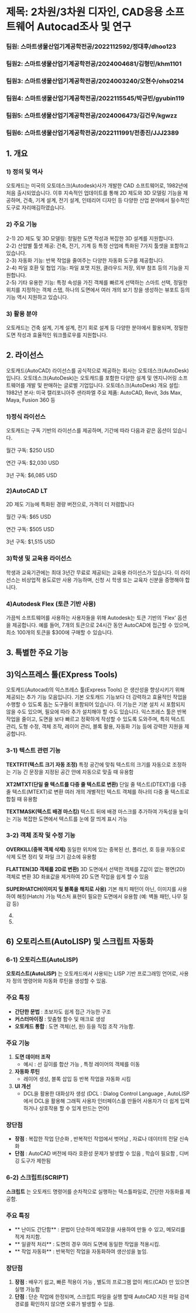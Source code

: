 # 제목: 2차원/3차원 디자인, CAD응용 소프트웨어 Autocad조사 및 연구  
### 팀원: 스마트생물산업기계공학전공/2022112592/정대후/dhoo123  
### 팀원2: 스마트생물산업기계공학전공/2024004681/김형민/khm1101  
### 팀원3: 스마트생물산업기계공학전공/2024003240/오현수/ohs0214  
### 팀원4: 스마트생물산업기계공학전공/2022115545/박규빈/gyubin119  
### 팀원5: 스마트생물산업기계공학전공/2024006473/김건우/kgwzz  
### 팀원6: 스마트생물산업기계공학전공/2022111991/전종진/JJJ2389

## 1. 개요
### 1) 정의 및 역사
오토캐드는 미국의 오토데스크(Autodesk)사가 개발한 CAD 소프트웨어로, 1982년에 처음 출시되었습니다. 이후 지속적인 업데이트를 통해 2D 제도와 3D 모델링 기능을 제공하며, 건축, 기계 설계, 전기 설계, 인테리어 디자인 등 다양한 산업 분야에서 필수적인 도구로 자리매김하였습니다.

### 2) 주요 기능  
2-1) 2D 제도 및 3D 모델링: 정밀한 도면 작성과 복잡한 3D 설계를 지원합니다.​  
2-2) 산업별 툴셋 제공: 건축, 전기, 기계 등 특정 산업에 특화된 7가지 툴셋을 포함하고 있습니다.​  
2-3) 자동화 기능: 반복 작업을 줄여주는 다양한 자동화 도구를 제공합니다. ​  
2-4) 파일 호환 및 협업 기능: 파일 포맷 지원, 클라우드 저장, 외부 참조 등의 기능을 지원합니다.  
2-5) 기타 유용한 기능: 특정 속성을 가진 객체를 빠르게 선택하는 스마트 선택, 정밀한 위치를 지정하는 객체 스탭, 하나의 도면에서 여러 개의 보기 창을 생성하는 뷰포트 등의 기능 역시 지원하고 있습니다.  

### 3) 활용 분야
오토캐드는 건축 설계, 기계 설계, 전기 회로 설계 등 다양한 분야에서 활용되며, 정밀한 도면 작성과 효율적인 워크플로우를 지원합니다.

## 2. 라이선스

오토캐드(AutoCAD) 라이선스를 공식적으로 제공하는 회사는 오토데스크(AutoDesk)입니다.
오토데스크(AutoDesk)는 오토캐드를 포함한 다양한 설계 및 엔지니어링 소프트웨어를 개발 및 판매하는 글로벌 기업입니다.
오토데스크(AutoDesk) 개요
설립: 1982년
본사: 미국 캘리포니아주 샌라파엘
주요 제품: AutoCAD, Revit, 3ds Max, Maya, Fusion 360 등

### 1)정식 라이선스
오토캐드는 구독 기반의 라이선스를 제공하며, 기간에 따라 다음과 같은 옵션이 있습니다.

월간 구독: $250 USD

연간 구독: $2,030 USD​

3년 구독: $6,085 USD ​

### 2)AutoCAD LT
2D 제도 기능에 특화된 경량 버전으로, 가격이 더 저렴합니다

월간 구독: $65 USD​

연간 구독: $505 USD​

3년 구독: $1,515 USD ​

### 3)학생 및 교육용 라이선스
학생과 교육기관에는 최대 3년간 무료로 제공되는 교육용 라이선스가 있습니다. 이 라이선스는 비상업적 용도로만 사용 가능하며, 신청 시 학생 또는 교육자 신분을 증명해야 합니다.

### 4)Autodesk Flex (토큰 기반 사용)
가끔씩 소프트웨어를 사용하는 사용자들을 위해 Autodesk는 토큰 기반의 'Flex' 옵션을 제공합니다. 예를 들어, 7개의 토큰으로 24시간 동안 AutoCAD에 접근할 수 있으며, 최소 100개의 토큰을 $300에 구매할 수 있습니다.

## 3. 특별한 주요 기능  
## 3)익스프레스 툴(EXpress Tools)
오토캐드(Autocad)의 익스프레스 툴(Express Tools) 은 생산성을 향상시키기 위해 제공되는 추가 기능 모음입니다. 기본 오토캐드 기능보다 더 강력하고 효율적인 작업을 수행할 수 있도록 돕는 도구들이 포함되어 있습니다. 이 기능은 기본 설치 시 포함되지 않을 수도 있으며, 필요에 따라 추가 설치해야 할 수도 있습니다.
익스프레스 툴은 반복 작업을 줄이고, 도면을 보다 빠르고 정확하게 작성할 수 있도록 도와주며, 특히 텍스트 관리, 도형 수정, 객체 조작, 레이어 관리, 블록 활용, 자동화 기능 등에 강력한 지원을 제공합니다.

### 3-1) 텍스트 관련 기능
**TEXTFIT(텍스트 크기 자동 조정)**
특정 공간에 맞춰 텍스트의 크기를 자동으로 조정하는 기능
긴 문장을 지정된 공간 안에 자동으로 맞출 때 유용함

**XT2MTXT(단일 줄 텍스트를 다중 줄 텍스트로 변환)**
단일 줄 텍스트(DTEXT)를 다중 줄 텍스트(MTEXT)로 변환
여러 개의 개별적인 텍스트 객체를 하나의 다중 줄 텍스트로 합칠 때 유용함

**TEXTMASK(텍스트 배경 마스킹)**
텍스트 뒤에 배경 마스크를 추가하여 가독성을 높이는 기능
복잡한 도면에서 텍스트를 눈에 잘 띄게 표시 가능

### 3-2) 객체 조작 및 수정 기능
**OVERKILL(중복 객체 삭제)**
동일한 위치에 있는 중복된 선, 폴리선, 호 등을 자동으로 삭제
도면 정리 및 파일 크기 감소에 유용함

**FLATTEN(3D 객체를 2D로 변환)**
3D 도면에서 선택한 객체를 Z값이 없는 평면(2D) 객체로 변환
3D 좌표값을 제거하여 2D 도면 작업을 쉽게 할 수 있음

**SUPERHATCH(이미지 및 블록을 해치로 사용)**
기본 해치 패턴이 아닌, 이미지를 사용하여 해칭(Hatch) 가능
텍스처 표현이 필요한 도면에서 유용함 (예: 벽돌 패턴, 나무 질감 등)

4)  




5)  



## 6) 오토리스트(AutoLISP) 및 스크립트 자동화  
### 6-1) 오토리스트(AutoLISP)
**오토리스트(AutoLISP)** 는 오토캐드에서 사용되는 LISP 기반 프로그래밍 언어로, 사용자 정의 명령어와 자동화 루틴을 생성할 수 있음.
### 주요 특징
- **간단한 문법** : 초보자도 쉽게 접근 가능한 구조
- **커스터마이징** : 맞춤형 함수 및 매크로 생성
- **오토캐드 통합** : 도면 객체(선, 원) 등을 직접 조작 가능함.

### 주요 기능
1. **도면 데이터 조작**
   - 예시 : 선 길이를 합산 가능 , 특정 레이어의 객체를 이동
2. **자동화 루틴**
   - 레이어 생성, 블록 삽입 등 반복 작업을 자동화 시킴
3. **UI 개선**
   - DCL을 활용한 대화상자 생성 (DCL : Dialog Control Language , AutoLISP에서 DCL을 활용해 그래픽 사용자 인터페이스를 만들어 사용자가 더 쉽게 입력하거나 상호작용 할 수 있게 만드는 언어)

### 장단점
- **장점** : 복잡한 작업 단순화 , 반복적인 작업에서 벗어남 , 자료나 데이터의 전달 신속화
- **단점** : AutoCAD 버전에 따라 호환성 문제가 발생할 수 있음 , 학습이 필요함 , 디버깅 도구가 제한됨
### 6-2) 스크립트(SCRIPT)
**스크립트** 는 오토캐드 명령어를 순차적으로 실행하는 텍스틀파일로, 간단한 자동화를 제공함.

### 주요 특징
- ** 난이도 간단함** : 문법이 단순하여 메모장을 사용하여 만들 수 있고, 메모리를 적게 차지함.
- ** 일괄적 처리** : 도면의 경우 여러 도면에 동일한 작업을 적용시킴.
- ** 작업 자동화** : 반복적인 작업을 자동화하여 생산성을 높임.

### 장단점
1. **장점** : 배우기 쉽고, 빠른 적용이 가능 , 별도의 프로그램 없이 캐드(CAD) 만 있으면 실행 가능함
2. **단점** : 단순 작업에 한정되며, 스크립트 파일을 실행 할때 AutoCAD 지원 파일 검색 경로를 확인하지 않으면 오류가 발생할 수 있음.  
